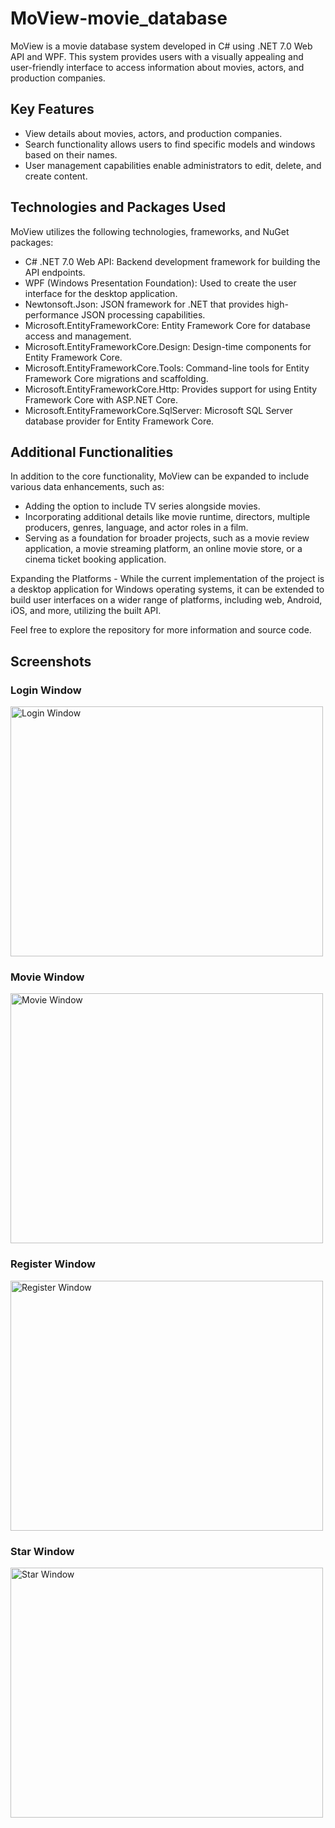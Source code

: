 # MoView-movie_database

MoView is a movie database system developed in C# using .NET 7.0 Web API and WPF. This system provides users with a visually appealing and user-friendly interface to access information about movies, actors, and production companies.

## Key Features

- View details about movies, actors, and production companies.
- Search functionality allows users to find specific models and windows based on their names.
- User management capabilities enable administrators to edit, delete, and create content.

## Technologies and Packages Used

MoView utilizes the following technologies, frameworks, and NuGet packages:

- C# .NET 7.0 Web API: Backend development framework for building the API endpoints.
- WPF (Windows Presentation Foundation): Used to create the user interface for the desktop application.
- Newtonsoft.Json: JSON framework for .NET that provides high-performance JSON processing capabilities.
- Microsoft.EntityFrameworkCore: Entity Framework Core for database access and management.
- Microsoft.EntityFrameworkCore.Design: Design-time components for Entity Framework Core.
- Microsoft.EntityFrameworkCore.Tools: Command-line tools for Entity Framework Core migrations and scaffolding.
- Microsoft.EntityFrameworkCore.Http: Provides support for using Entity Framework Core with ASP.NET Core.
- Microsoft.EntityFrameworkCore.SqlServer: Microsoft SQL Server database provider for Entity Framework Core.

## Additional Functionalities

In addition to the core functionality, MoView can be expanded to include various data enhancements, such as:

- Adding the option to include TV series alongside movies.
- Incorporating additional details like movie runtime, directors, multiple producers, genres, language, and actor roles in a film.
- Serving as a foundation for broader projects, such as a movie review application, a movie streaming platform, an online movie store, or a cinema ticket booking application.

Expanding the Platforms - While the current implementation of the project is a desktop application for Windows operating systems, it can be extended to build user interfaces on a wider range of platforms, including web, Android, iOS, and more, utilizing the built API.

Feel free to explore the repository for more information and source code.

## Screenshots

### Login Window
<img src="https://github.com/YamElgabsi/MoView-movie_database/raw/main/Pictures/LoginWindow.jpg" alt="Login Window" width="500" height="400">

### Movie Window
<img src="https://github.com/YamElgabsi/MoView-movie_database/raw/main/Pictures/MovieWindow.jpg" alt="Movie Window" width="500" height="400">

### Register Window
<img src="https://github.com/YamElgabsi/MoView-movie_database/raw/main/Pictures/RegisterWindow.jpg" alt="Register Window" width="500" height="400">

### Star Window
<img src="https://github.com/YamElgabsi/MoView-movie_database/raw/main/Pictures/StarWindow.jpg" alt="Star Window" width="500" height="400">


